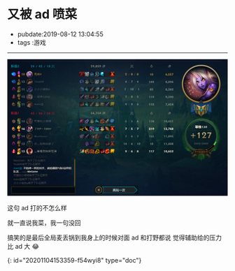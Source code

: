 # 又被 ad 喷菜

- pubdate:2019-08-12 13:04:55
- tags :游戏

---

![战绩图](./img/20190812010043.png)

这句 ad 打的不怎么样

就一直说我菜，我一句没回

搞笑的是最后全局麦丢锅到我身上的时候对面 ad 和打野都说 觉得辅助给的压力比 ad 大 😂


{: id="20201104153359-f54wyi8" type="doc"}
